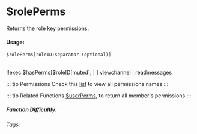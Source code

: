 # $rolePerms
Returns the role key permissions.

#### Usage: 
`$rolePerms[roleID;separator (optional)]`

<br/>
<discord-messages>
	<discord-message :bot="false" role-color="#ffcc9a" author="Member">
		!!exec $hasPerms[$roleID[muted]; | ]
	</discord-message>
	<discord-message :bot="true" role-color="#0099ff" author="Custom Command" avatar="https://media.discordapp.net/avatars/725721249652670555/781224f90c3b841ba5b40678e032f74a.webp">
        viewchannel | readmessages
	</discord-message>
</discord-messages>

::: tip Permissions
Check this [list](../CodeReferences/ref.permissions_list.md) to view all permissions names
:::

::: tip Related Functions
[$userPerms](../Member/userPerms.md), to return all member's permissions
:::

##### Function Difficultly: <Badge type="warning" text="Medium" vertical="middle" /> 
###### Tags: <Badge type="tip" text="Role" vertical="middle" /> <Badge type="tip" text="Perms" vertical="middle" /> <Badge type="tip" text="permissions" vertical="middle" /> <Badge type="tip" text="rights" vertical="middle" /> <Badge type="tip" text="hadRolePerms" vertical="middle" />